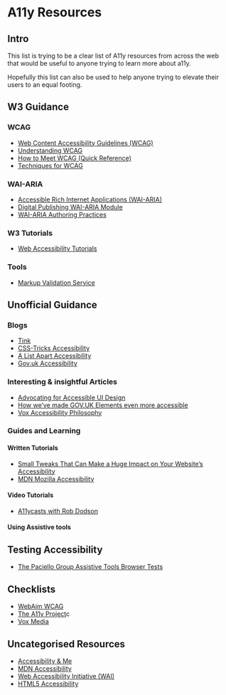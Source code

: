 # A11y Resources

## Intro

This list is trying to be a clear list of A11y resources from across the web that would be useful to anyone trying to learn more about a11y.

Hopefully this list can also be used to help anyone trying to elevate their users to an equal footing.

## W3 Guidance

### WCAG

- [Web Content Accessibility Guidelines (WCAG)](https://www.w3.org/TR/WCAG21/)
- [Understanding WCAG](https://www.w3.org/WAI/WCAG21/Understanding/)
- [How to Meet WCAG (Quick Reference)](https://www.w3.org/WAI/WCAG21/quickref/)
- [Techniques for WCAG](https://www.w3.org/WAI/WCAG21/Techniques/)

### WAI-ARIA

- [Accessible Rich Internet Applications (WAI-ARIA)](https://www.w3.org/TR/wai-aria-1.1/)
- [Digital Publishing WAI-ARIA Module](https://www.w3.org/TR/dpub-aria-1.0/)
- [WAI-ARIA Authoring Practices](https://www.w3.org/TR/wai-aria-practices-1.1/)

### W3 Tutorials

- [Web Accessibility Tutorials](https://www.w3.org/WAI/tutorials/)

### Tools

- [Markup Validation Service](https://validator.w3.org/)

## Unofficial Guidance

### Blogs

- [Tink](https://tink.uk/category/code-things/)
- [CSS-Tricks Accessibility](https://css-tricks.com/tag/accessibility/)
- [A List Apart Accessibility](https://alistapart.com/topic/accessibility)
- [Gov.uk Accessibility](https://accessibility.blog.gov.uk/)

### Interesting & insightful Articles

- [Advocating for Accessible UI Design](https://css-tricks.com/advocating-for-accessible-ui-design/)
- [How we’ve made GOV.UK Elements even more accessible](https://accessibility.blog.gov.uk/2018/02/28/how-weve-made-gov-uk-elements-even-more-accessible/)
- [Vox Accessibility Philosophy](http://accessibility.voxmedia.com/#philosophy)

### Guides and Learning

#### Written Tutorials

- [Small Tweaks That Can Make a Huge Impact on Your Website’s Accessibility](https://css-tricks.com/small-tweaks-can-make-huge-impact-websites-accessibility/)
- [MDN Mozilla Accessibility](https://developer.mozilla.org/en-US/docs/Learn/Accessibility)

#### Video Tutorials

- [A11ycasts with Rob Dodson](https://www.youtube.com/playlist?list=PLNYkxOF6rcICWx0C9LVWWVqvHlYJyqw7g)

#### Using Assistive tools

## Testing Accessibility

- [The Paciello Group Assistive Tools Browser Tests](https://thepaciellogroup.github.io/AT-browser-tests/)

## Checklists

- [WebAim WCAG](https://webaim.org/standards/wcag/checklist)
- [The A11y Project](https://a11yproject.com/checklist.html)c
- [Vox Media](http://accessibility.voxmedia.com/)

## Uncategorised Resources

- [Accessibility & Me](https://a11y.me/)
- [MDN Accessibility](https://developer.mozilla.org/en-US/docs/Web/Accessibility)
- [Web Accessibility Initiative (WAI)](https://www.w3.org/WAI/)
- [HTML5 Accessibility](https://www.html5accessibility.com/)
